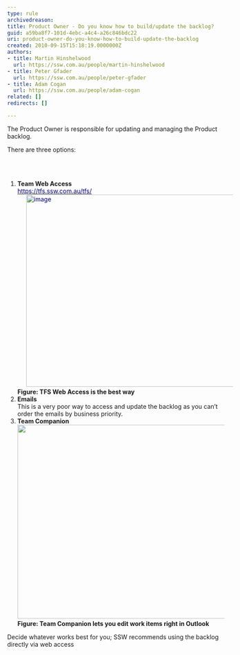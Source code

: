```yaml
---
type: rule
archivedreason: 
title: Product Owner - Do you know how to build/update the backlog?
guid: a59ba8f7-101d-4ebc-a4c4-a26c846bdc22
uri: product-owner-do-you-know-how-to-build-update-the-backlog
created: 2010-09-15T15:18:19.0000000Z
authors:
- title: Martin Hinshelwood
  url: https://ssw.com.au/people/martin-hinshelwood
- title: Peter Gfader
  url: https://ssw.com.au/people/peter-gfader
- title: Adam Cogan
  url: https://ssw.com.au/people/adam-cogan
related: []
redirects: []

---
```




  <p>The Product Owner is responsible for updating and managing the Product backlog.</p>
<p>There are three options&#58;</p>

<br><excerpt class='endintro'></excerpt><br>

  <ol>
    <li><strong>Team Web Access</strong><br>
    <a shape="rect" href="https&#58;//tfs.ssw.com.au/tfs/" title="https&#58;//tfs.ssw.com.au/tfs/"><font color="#000080">https&#58;//tfs.ssw.com.au/tfs/​</font></a><br>
    <font color="#000080"><img title="image" alt="image" src="/SiteAssets/product-owner-do-you-know-how-to-update-the-backlog/RulesScrumUpdateBacklogGood.jpg" border="0" style="border&#58;0px;margin&#58;0px 20px;padding-left&#58;0px;width&#58;600px;padding-right&#58;0px;display&#58;inline;height&#58;446px;padding-top&#58;0px;background-image&#58;none;" /><br>
    </font><strong>Figure&#58;&#160;TFS&#160;Web Access is the best way<br>
    </strong></li>
    <li><strong>Emails</strong><br>
    This is a very poor way to access and update the backlog as you can’t order the em​ails by business priority. </li>
    <li><strong>Team Companion</strong><br>
    <img src="/PublishingImages/RulesScrumUpdateBacklogBest.jpg" alt="" style="width&#58;600px;height&#58;450px;" /><br>
    <strong>Figure&#58; Team Companion lets you edit work items right in Outlook</strong> </li>
</ol>
<p>Decide whatever works best for you; SSW recommends using the backlog directly via web access</p>



